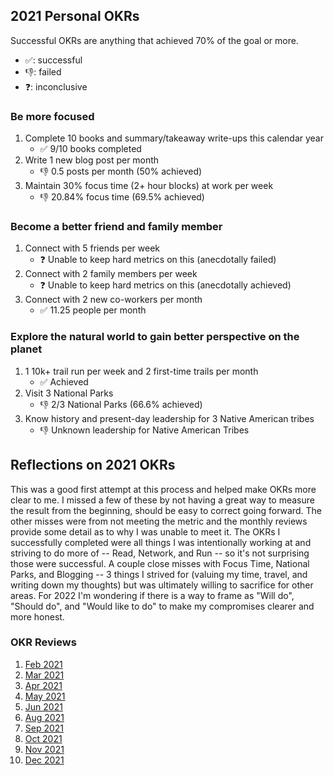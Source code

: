 ## 2021 Personal OKRs

Successful OKRs are anything that achieved 70% of the goal or more. 
* ✅: successful
* 👎: failed  
* ❓: inconclusive

### Be more focused
1. Complete 10 books and summary/takeaway write-ups this calendar year
    * ✅ 9/10 books completed  
2. Write 1 new blog post per month
    * 👎 0.5 posts per month (50% achieved)
3. Maintain 30% focus time (2+ hour blocks) at work per week
    * 👎 20.84% focus time (69.5% achieved)

### Become a better friend and family member
1. Connect with 5 friends per week
    * ❓ Unable to keep hard metrics on this (anecdotally failed)
1. Connect with 2 family members per week
    * ❓ Unable to keep hard metrics on this (anecdotally achieved)
1. Connect with 2 new co-workers per month
    * ✅ 11.25 people per month

### Explore the natural world to gain better perspective on the planet
1. 1 10k+ trail run per week and 2 first-time trails per month
    * ✅ Achieved
1. Visit 3 National Parks
    * 👎 2/3 National Parks (66.6% achieved)
1. Know history and present-day leadership for 3 Native American tribes
    * 👎 Unknown leadership for Native American Tribes


## Reflections on 2021 OKRs
This was a good first attempt at this process and helped make OKRs more clear to me. I missed a few of these by not having a great way to measure the result from the beginning, should be easy to correct going forward. The other misses were from not meeting the metric and the monthly reviews provide some detail as to why I was unable to meet it. The OKRs I successfully completed were all things I was intentionally working at and striving to do more of -- Read, Network, and Run -- so it's not surprising those were successful. A couple close misses with Focus Time, National Parks, and Blogging -- 3 things I strived for (valuing my time, travel, and writing down my thoughts) but was ultimately willing to sacrifice for other areas. For 2022 I'm wondering if there is a way to frame as "Will do", "Should do", and "Would like to do" to make my compromises clearer and more honest. 

### OKR Reviews
1. [Feb 2021](../OKR-Reviews/2021-02.md)  
1. [Mar 2021](../OKR-Reviews/2021-03.md)  
1. [Apr 2021](../OKR-Reviews/2021-04.md)  
1. [May 2021](../OKR-Reviews/2021-05.md)  
1. [Jun 2021](../OKR-Reviews/2021-06.md)  
1. [Aug 2021](../OKR-Reviews/2021-08.md)  
1. [Sep 2021](../OKR-Reviews/2021-09.md)
1. [Oct 2021](../OKR-Reviews/2021-10.md)
1. [Nov 2021](../OKR-Reviews/2021-11.md)
1. [Dec 2021](../OKR-Reviews/2021-12.md)

